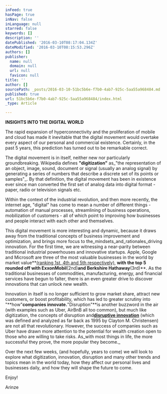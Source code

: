 ```yaml
---
inFeed: true
hasPage: true
inNav: false
inLanguage: null
starred: false
keywords: []
description: ''
datePublished: '2016-03-10T08:17:04.134Z'
dateModified: '2016-03-10T08:15:53.296Z'
authors: []
publisher:
  name: null
  domain: null
  url: null
  favicon: null
title: ''
author: []
sourcePath: _posts/2016-03-10-51bc5b6e-f7b0-4ab7-925c-5aa55a968484.md
published: true
url: 51bc5b6e-f7b0-4ab7-925c-5aa55a968484/index.html
_type: Article

---
```

**INSIGHTS INTO THE DIGITAL WORLD**

The rapid expansion of hyperconnectivity and the proliferation of mobile and cloud has made it inevitable that the digital movement would overtake every aspect of our personal and commercial existence. Certainly, in the past 5 years, this prediction has turned out to be remarkable correct. 

The digital movement is in itself, neither new nor particularly groundbreaking.  Wikipedia defines  **"digitization"** as_"the representation of an object, image, sound, document or signal (usually an analog signal) by generating a series of numbers that describe a discrete set of its points or samples"_. By that definition, the digital movement has been in existence ever since man converted the first set of analog data into digital format - paper, radio or television signals etc.

Within the context of the industrial revolution, and then more recently, the internet age, "digital" has come to mean a number of different things - automation of manual processes, streamlining of business operations, mobilization of customers - all of which point to improving how businesses and people interact with each other and themselves. 

This digital movement is more interesting and dynamic, because it draws away from the traditional concepts of business improvement and optimization, and brings more focus to the_mindsets_and_rationales_driving innovation. For the first time, we are witnessing a near-parity between traditional industrial powerhouses and innovative startups. Apple, Google and Microsoft are three of the most valuable businesses in the world by market value**[(ranking 1st, 4th and 5th respectively)][0], **with the top 5 rounded off with ExxonMobil**(2nd)**and Berkshire Hathaway**(3rd)**. As the traditional businesses of commodities, manufacturing, energy, and financial services have begun to falter, there is an even greater drive to discover innovations that can unlock new wealth.

Innovation in itself is no longer sufficient to grow market share, attract new customers, or boost profitability, which has led to greater scrutiny into "**how"**companies innovate.**"Disruption"**is another buzzword in the air (with examples such as Uber, AirBnB all too common), but much like digitization, the concepts of disruption and[**disruptive innovation**][1] (which was defined and analyzed as far back as 1995 by Clayton M. Christensen) are not all that revolutionary. However, the success of companies such as Uber have drawn more attention to the potential for wealth creation open to those who are willing to take risks. As_with most things in life, the more successful they prove, the more popular they become._

Over the next few weeks, (and hopefully, years to come) we will look to explore what digitization, innovation, disruption and many other trends and topics mean in the world today, how they affect our personal lives and businesses daily, and how they will shape the future to come.

Enjoy!

Arinze

[0]: http://www.statista.com/statistics/263264/top-companies-in-the-world-by-market-value/
[1]: https://en.wikipedia.org/wiki/Disruptive_innovation